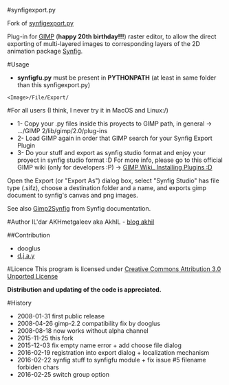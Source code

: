 #synfigexport.py

Fork of [synfigexport.py](https://sites.google.com/site/akhilman/synfigexport.py)

Plug-in for [GIMP](http://gimp.org) (__happy 20th birthday!!!__) raster editor, to allow the direct exporting 
of multi-layered images to corresponding layers of the 2D animation package [Synfig](http://synfig.org).

#Usage

* __synfigfu.py__ must be present in __PYTHONPATH__ (at least in same folder than this synfigexport.py)

```
<Image>/File/Export/
```
#For all users (I think, I never try it in MacOS and Linux:/)

* 1- Copy your .py files inside this proyects to GIMP path, in general -> .../GIMP 2/lib/gimp/2.0/plug-ins 
* 2- Load GIMP again in order that GIMP search for your Synfig Export Plugin
* 3- Do your stuff and export as synfig studio format and enjoy your proyect in synfig studio format :D
For more info, please go to this official GIMP wiki (only for developers :P) -> [GIMP Wiki_ Installing Plugins :D](https://wiki.gimp.org/wiki/Hacking:Plugins#Installation_of_GIMP_Plug-ins)


Open the Export (or "Export As") dialog box, select "Synfig Studio" has file type (.sifz),
choose a destination folder and a name, and exports gimp document to synfig's canvas and png images.

See also [Gimp2Synfig](http://wiki.synfig.org/Doc:Gimp2synfig) from Synfig documentation.

#Author
IL'dar AKHmetgaleev aka AkhIL - [blog akhil](http://blog.akhil.ru/)

##Contribution
* dooglus
* [d.j.a.y](https://github.com/d-j-a-y/Gimp2Synfig)

#Licence
This program is licensed under [Creative Commons Attribution 3.0 Unported License](http://creativecommons.org/licenses/by/3.0/)

__Distribution and updating of the code is appreciated.__

#History
* 2008-01-31  first public release
* 2008-04-26  gimp-2.2 compatibility fix by dooglus
* 2008-08-18  now works without alpha channel
* 2015-11-25  this fork
* 2015-12-03  fix empty name error + add choose file dialog
* 2016-02-19  registration into export dialog + localization mechanism
* 2016-02-22  synfig stuff to synfigfu module + fix issue #5 filename forbiden chars
* 2016-02-25  switch group option
